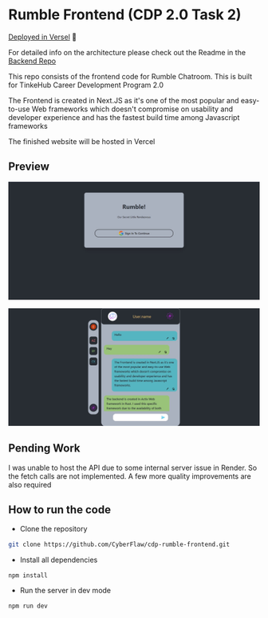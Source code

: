 # Rumble Frontend (CDP 2.0 Task 2)

[Deployed in Versel](https://cdp-rumble-frontend.vercel.app/) 🚀

For detailed info on the architecture please check out the Readme in the [Backend Repo](https://github.com/CyberFlaw/cdp-rumble-backend)

This repo consists of the frontend code for Rumble Chatroom. This is built for TinkeHub Career Development Program 2.0

The Frontend is created in Next.JS as it's one of the most popular and easy-to-use Web frameworks which doesn't compromise on usability and developer experience and has the fastest build time among Javascript frameworks

The finished website will be hosted in Vercel

## Preview

![home](/rumble-frontend/screenshots/home.jpg)

![chat](/rumble-frontend/screenshots/chat.jpg)

## Pending Work

I was unable to host the API due to some internal server issue in Render. So the fetch calls are not implemented. A few more quality improvements are also required

## How to run the code

- Clone the repository

```bash
git clone https://github.com/CyberFlaw/cdp-rumble-frontend.git
```

- Install all dependencies

```node
npm install
```

- Run the server in dev mode

```node
npm run dev
```
